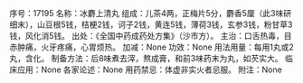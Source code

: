 序号：17195
名称：冰麝上清丸
组成：儿茶4两，正梅片5分，麝香5厘（此3味研细末），山豆根5钱，桔梗2钱，诃子2钱，黄连5钱，薄荷3钱，玄参3钱，粉甘草3钱，风化消5钱。
出处：《全国中药成药处方集》（沙市方）。
主治：口舌热毒，目赤肿痛，火牙疼痛，心胃烦热。
加减：None
功效：None
用法用量：每用1丸或2丸，含化。
制备方法：后8味煮去滓，熬成膏，和前3味药末为丸，如芡实大。
临床应用：None
各家论述：None
用药禁忌：体虚非实火者忌服。
附注：None
